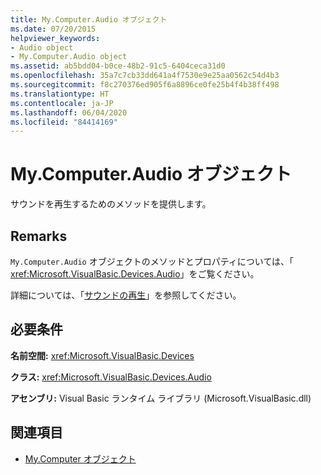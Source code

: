 ```yaml
---
title: My.Computer.Audio オブジェクト
ms.date: 07/20/2015
helpviewer_keywords:
- Audio object
- My.Computer.Audio object
ms.assetid: ab5bdd04-b0ce-48b2-91c5-6404ceca31d0
ms.openlocfilehash: 35a7c7cb33dd641a4f7530e9e25aa0562c54d4b3
ms.sourcegitcommit: f8c270376ed905f6a8896ce0fe25b4f4b38ff498
ms.translationtype: HT
ms.contentlocale: ja-JP
ms.lasthandoff: 06/04/2020
ms.locfileid: "84414169"
---
```

# <a name="mycomputeraudio-object"></a>My.Computer.Audio オブジェクト
サウンドを再生するためのメソッドを提供します。  
  
## <a name="remarks"></a>Remarks  
 `My.Computer.Audio` オブジェクトのメソッドとプロパティについては、「 <xref:Microsoft.VisualBasic.Devices.Audio>」をご覧ください。  
  
 詳細については、「[サウンドの再生](../../developing-apps/programming/computer-resources/playing-sounds.md)」を参照してください。  
  
## <a name="requirements"></a>必要条件  
 **名前空間:** <xref:Microsoft.VisualBasic.Devices>  
  
 **クラス:** <xref:Microsoft.VisualBasic.Devices.Audio>  
  
 **アセンブリ:** Visual Basic ランタイム ライブラリ (Microsoft.VisualBasic.dll)  
  
## <a name="see-also"></a>関連項目

- [My.Computer オブジェクト](my-computer-object.md)
